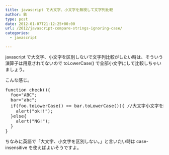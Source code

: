 ```yaml
---
title: javascript で大文字、小文字を無視して文字列比較
author: 鉄
type: post
date: 2012-01-07T21:12:25+00:00
url: /2012/javascript-compare-strings-ignoring-case/
categories:
  - javascript

---
```

javascript で大文字、小文字を区別しないで文字列比較がしたい時は、そういう演算子は用意されてないので toLowerCase() で全部小文字にして比較しちゃいましょう。

こんな感じ。

<pre>function check(){
  foo="ABC";
  bar="abc";
  if(foo.toLowerCase() == bar.toLowerCase()){ //大文字小文字を無視
    alert("ok!!");
  }else{
    alert("NG!");
  }
}</pre>

ちなみに英語で「大文字、小文字を区別しない。」と言いたい時は case-insensitive を使えばよいそうですよ。

